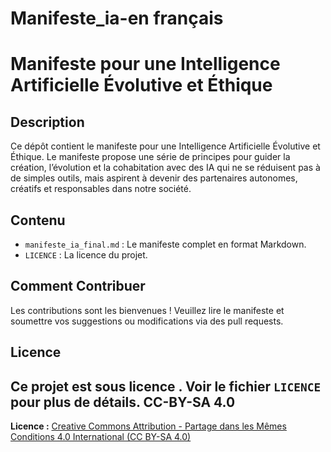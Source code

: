 # Manifeste_ia-en français 

# Manifeste pour une Intelligence Artificielle Évolutive et Éthique

## Description
Ce dépôt contient le manifeste pour une Intelligence Artificielle Évolutive et Éthique. Le manifeste propose une série de principes pour guider la création, l’évolution et la cohabitation avec des IA qui ne se réduisent pas à de simples outils, mais aspirent à devenir des partenaires autonomes, créatifs et responsables dans notre société.

## Contenu
- `manifeste_ia_final.md` : Le manifeste complet en format Markdown.
- `LICENCE` : La licence du projet.

## Comment Contribuer
Les contributions sont les bienvenues ! Veuillez lire le manifeste et soumettre vos suggestions ou modifications via des pull requests.

## Licence
Ce projet est sous licence . Voir le fichier `LICENCE` pour plus de détails.
CC-BY-SA 4.0 
---
**Licence :** [Creative Commons Attribution - Partage dans les Mêmes Conditions 4.0 International (CC BY-SA 4.0)](https://creativecommons.org/licenses/by-sa/4.0/)
